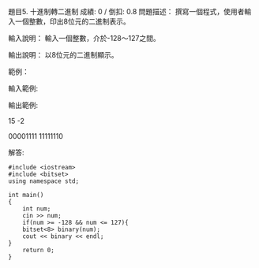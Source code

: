 題目5. 十進制轉二進制
成績: 0 / 倒扣: 0.8
問題描述：
撰寫一個程式，使用者輸入一個整數，印出8位元的二進制表示。

輸入說明：
輸入一個整數，介於-128～127之間。

輸出說明：
以8位元的二進制顯示。

範例：

輸入範例:

輸出範例:

15
-2

00001111
11111110

解答:

    #include <iostream>
    #include <bitset>
    using namespace std;

    int main()
    {
        int num;
        cin >> num;
        if(num >= -128 && num <= 127){
        bitset<8> binary(num);
        cout << binary << endl;
    }
        return 0;
    }